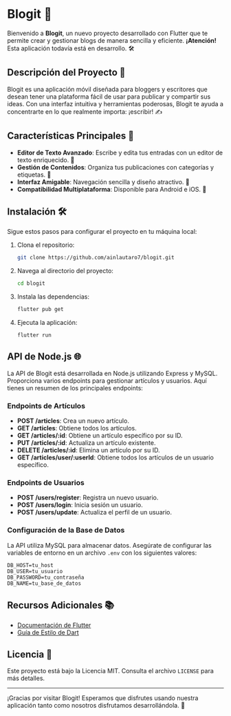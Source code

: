 # Blogit 🚀

Bienvenido a **Blogit**, un nuevo proyecto desarrollado con Flutter que te permite crear y gestionar blogs de manera sencilla y eficiente. **¡Atención!** Esta aplicación todavía está en desarrollo. 🛠️

## Descripción del Proyecto 📖

Blogit es una aplicación móvil diseñada para bloggers y escritores que desean tener una plataforma fácil de usar para publicar y compartir sus ideas. Con una interfaz intuitiva y herramientas poderosas, Blogit te ayuda a concentrarte en lo que realmente importa: ¡escribir! ✍️

## Características Principales 🌟

- **Editor de Texto Avanzado**: Escribe y edita tus entradas con un editor de texto enriquecido. 📝
- **Gestión de Contenidos**: Organiza tus publicaciones con categorías y etiquetas. 📂
- **Interfaz Amigable**: Navegación sencilla y diseño atractivo. 🎨
- **Compatibilidad Multiplataforma**: Disponible para Android e iOS. 📱

## Instalación 🛠️

Sigue estos pasos para configurar el proyecto en tu máquina local:

1. Clona el repositorio:
   ```bash
   git clone https://github.com/ainlautaro7/blogit.git
   ```
2. Navega al directorio del proyecto:
   ```bash
   cd blogit
   ```
3. Instala las dependencias:
   ```bash
   flutter pub get
   ```
4. Ejecuta la aplicación:
   ```bash
   flutter run
   ```

## API de Node.js 🌐

La API de Blogit está desarrollada en Node.js utilizando Express y MySQL. Proporciona varios endpoints para gestionar artículos y usuarios. Aquí tienes un resumen de los principales endpoints:

### Endpoints de Artículos

- **POST /articles**: Crea un nuevo artículo.
- **GET /articles**: Obtiene todos los artículos.
- **GET /articles/:id**: Obtiene un artículo específico por su ID.
- **PUT /articles/:id**: Actualiza un artículo existente.
- **DELETE /articles/:id**: Elimina un artículo por su ID.
- **GET /articles/user/:userId**: Obtiene todos los artículos de un usuario específico.

### Endpoints de Usuarios

- **POST /users/register**: Registra un nuevo usuario.
- **POST /users/login**: Inicia sesión un usuario.
- **POST /users/update**: Actualiza el perfil de un usuario.

### Configuración de la Base de Datos

La API utiliza MySQL para almacenar datos. Asegúrate de configurar las variables de entorno en un archivo `.env` con los siguientes valores:

```
DB_HOST=tu_host
DB_USER=tu_usuario
DB_PASSWORD=tu_contraseña
DB_NAME=tu_base_de_datos
```

## Recursos Adicionales 📚

- [Documentación de Flutter](https://docs.flutter.dev/)
- [Guía de Estilo de Dart](https://dart.dev/guides/language/effective-dart/style)

## Licencia 📄

Este proyecto está bajo la Licencia MIT. Consulta el archivo `LICENSE` para más detalles.

---

¡Gracias por visitar Blogit! Esperamos que disfrutes usando nuestra aplicación tanto como nosotros disfrutamos desarrollándola. 🎉